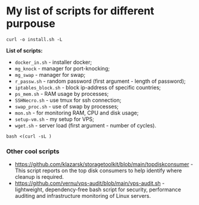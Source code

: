 # My list of scripts for different purpouse

```
curl -o install.sh -L 
```


**List of scripts:**
- `docker_in.sh` - installer docker;
- `mg_knock` - manager for port-knocking;
- `mg_swap` - manager for swap;
- `r_passw.sh` - random password (first argument - length of password);
- `iptables_block.sh` - block ip-address of specific countries;
- `ps_mem.sh` - RAM usage by processes;
- `SSHNecro.sh` - use tmux for ssh connection;
- `swap_proc.sh` - use of swap by processes;
- `mon.sh` - for monitoring RAM, CPU and disk usage;
- `setup-vm.sh` - my setup for VPS;
- `wget.sh` - server load (first argument - number of cycles).

```
bash <(curl -sL )
```

### Other cool scripts
- https://github.com/klazarsk/storagetoolkit/blob/main/topdiskconsumer - This script reports on the top disk consumers to help identify where cleanup is required.
- https://github.com/vernu/vps-audit/blob/main/vps-audit.sh -  lightweight, dependency-free bash script for security, performance auditing and infrastructure monitoring of Linux servers.

